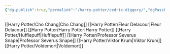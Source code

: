 ```yaml
---
{"dg-publish":true,"permalink":"/harry-potter/cedric-diggory/","dgPassFrontmatter":true}
---
```


[[Harry Potter/Cho Chang\|Cho Chang]]
[[Harry Potter/Fleur Delacour\|Fleur Delacour]]
[[Harry Potter/Harry Potter\|Harry Potter]]
[[Harry Potter/Hufflepuff\|Hufflepuff]]
[[Harry Potter/Professor Severus Snape\|Professor Severus Snape]]
[[Harry Potter/Viktor Krum\|Viktor Krum]]
[[Harry Potter/Voldemort\|Voldemort]]
